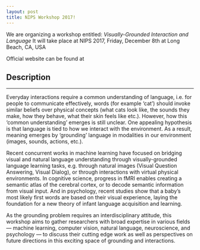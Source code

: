 ```yaml
---
layout: post
title: NIPS Workshop 2017!
---
```


We are organizing a workshop  entitled: *Visually-Grounded Interaction and Language*
It will take place at NIPS 2017, Friday, December 8th at Long Beach, CA, USA

Official website can be found at

## Description
****************************** 

Everyday interactions require a common understanding of language, i.e. for people to communicate effectively, words (for example ‘cat’) should invoke similar beliefs over physical concepts (what cats look like, the sounds they make, how they behave, what their skin feels like etc.). However, how this ‘common understanding’ emerges is still unclear. One appealing hypothesis is that language is tied to how we interact with the environment. As a result, meaning emerges by ‘grounding’ language in modalities in our environment (images, sounds, actions, etc.).

Recent concurrent works in machine learning have focused on bridging visual and natural language understanding through visually-grounded language learning tasks, e.g. through natural images (Visual Question Answering, Visual Dialog), or through interactions with virtual physical environments. In cognitive science, progress in fMRI enables creating a semantic atlas of the cerebral cortex, or to decode semantic information from visual input. And in psychology, recent studies show that a baby’s most likely first words are based on their visual experience, laying the foundation for a new theory of infant language acquisition and learning.

As the grounding problem requires an interdisciplinary attitude, this workshop aims to gather researchers with broad expertise in various fields — machine learning, computer vision, natural language, neuroscience, and psychology — to discuss their cutting edge work as well as perspectives on future directions in this exciting space of grounding and interactions.

